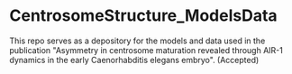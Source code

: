 # CentrosomeStructure_ModelsData
This repo serves as a depository for the models and data used in the publication "Asymmetry in centrosome maturation revealed through AIR-1 dynamics in the early Caenorhabditis elegans embryo". (Accepted)
